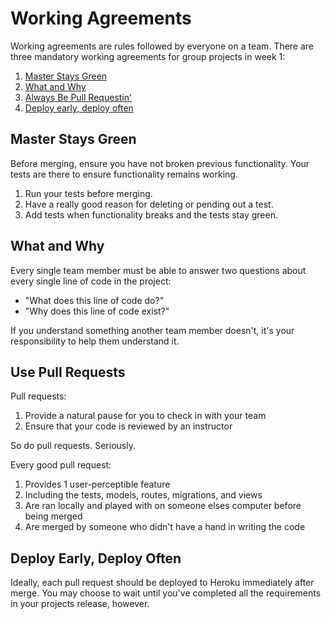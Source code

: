 # Working Agreements
Working agreements are rules followed by everyone on a team. There are three
mandatory working agreements for group projects in week 1:

1. [Master Stays Green](#master-stays-green)
1. [What and Why](#what-and-why)
1. [Always Be Pull Requestin'](#use-pull-requests)
1. [Deploy early, deploy often](#deploy-early-deploy-often)

## Master Stays Green
Before merging, ensure you have not broken previous functionality. Your tests
are there to ensure functionality remains working.

1. Run your tests before merging.
1. Have a really good reason for deleting or pending out a test.
1. Add tests when functionality breaks and the tests stay green.

## What and Why
Every single team member must be able to answer two questions about every
single line of code in the project:

  * "What does this line of code do?"
  * "Why does this line of code exist?"

If you understand something another team member doesn't, it's your
responsibility to help them understand it.

## Use Pull Requests
Pull requests:
1. Provide a natural pause for you to check in with your team
1. Ensure that your code is reviewed by an instructor

So do pull requests. Seriously.

Every good pull request:
1. Provides 1 user-perceptible feature
1. Including the tests, models, routes, migrations, and views
1. Are ran locally and played with on someone elses computer before being merged
1. Are merged by someone who didn't have a hand in writing the code


## Deploy Early, Deploy Often
Ideally, each pull request should be deployed to Heroku immediately after merge.
You may choose to wait until you've completed all the requirements in your
projects release, however.

